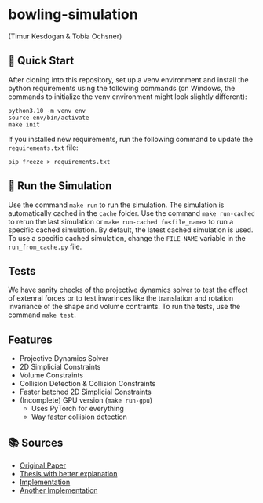# bowling-simulation

(Timur Kesdogan & Tobia Ochsner)

## 👋 Quick Start

After cloning into this repository, set up a venv environment and install the python requirements using the following commands (on Windows, the commands to initialize the venv environment might look slightly different):

```
python3.10 -m venv env
source env/bin/activate
make init
```

If you installed new requirements, run the following command to update the `requirements.txt` file:

```
pip freeze > requirements.txt
```

## 🎳 Run the Simulation

Use the command `make run` to run the simulation. The simulation is automatically cached in the `cache` folder. Use the command `make run-cached` to rerun the last simulation or `make run-cached f=<file_name>` to run a specific cached simulation. By default, the latest cached simulation is used. To use a specific cached simulation, change the `FILE_NAME` variable in the `run_from_cache.py` file.

## Tests

We have sanity checks of the projective dynamics solver to test the effect of extenral forces or to test invarinces like the translation and rotation invariance of the shape and volume contraints. To run the tests, use the command `make test`.

## Features

- Projective Dynamics Solver
- 2D Simplicial Constraints
- Volume Constraints
- Collision Detection & Collision Constraints
- Faster batched 2D Simplicial Constraints
- (Incomplete) GPU version (`make run-gpu`)
  - Uses PyTorch for everything
  - Way faster collision detection

## 📚 Sources

- [Original Paper](https://users.cs.utah.edu/~ladislav/bouaziz14projective/bouaziz14projective.pdf)
- [Thesis with better explanation](https://purehost.bath.ac.uk/ws/portalfiles/portal/187951440/clewin_thesis.pdf)
- [Implementation](https://github.com/taichi-dev/meshtaichi/tree/main/projective_dynamics)
- [Another Implementation](https://github.com/fangqiaohu/ProjectiveDynamics/blob/master/muti_thre.py)
